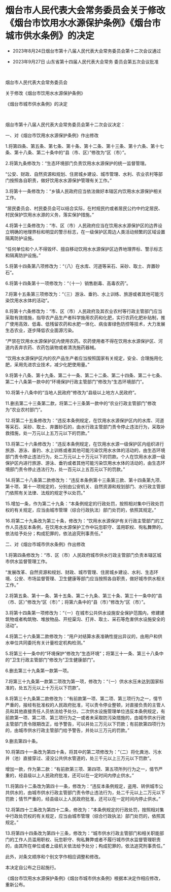 # 烟台市人民代表大会常务委员会关于修改《烟台市饮用水水源保护条例》《烟台市城市供水条例》的决定

- 2023年8月24日烟台市第十八届人民代表大会常务委员会第十二次会议通过

- 2023年9月27日
  山东省第十四届人民代表大会常务
  委员会第五次会议批准

<!-- INFO END -->

​

烟台市人民代表大会常务委员会

关于修改《烟台市饮用水水源保护条例》

《烟台市城市供水条例》的决定

​

烟台市第十八届人民代表大会常务委员会第十二次会议决定：

一、对《烟台市饮用水水源保护条例》作出修改

1.将第四条、第五条、第七条、第十条、第十二条、第十三条、第十六条、第十七条、第十八条、第二十条中的“县（市、区）”修改为“区（市）”。

2.将第九条修改为：“生态环境部门负责饮用水水源保护的统一监督管理。

“公安、财政、自然资源和规划、住房城乡建设、城市管理、水利、农业农村等部门按照各自职责，做好饮用水水源保护管理有关工作。”

3.将第十一条修改为：“乡镇人民政府应当依法做好本辖区内饮用水水源保护相关工作。

“居民委员会、村民委员会可以结合实际，在村规民约或者居民公约中约定居民、村民保护饮用水水源的义务，落实保护措施。”

4.将第十三条修改为：“市、区（市）人民政府应当在饮用水水源保护区的边界设立明确的地理界标和明显的警示标志，在一级保护区周边人类活动频繁的区域设置隔离防护设施。

“任何单位和个人不得毁坏、擅自移动饮用水水源保护区边界地理界标、警示标志和隔离防护设施。”

5.将第十四条第八项修改为：“（八）在水库、河道等采石、采砂、取土、弃置砂石”。

6.将第十四条第十一项修改为：“（十一）销售剧毒、高毒农药”。

7.将第十五条第三项修改为：“（三）游泳、垂钓、水上训练、旅游或者其他可能污染饮用水水体的活动”。

8.将第十六条修改为：“市、区（市）人民政府及其农业农村等行政主管部门应当采取有效措施，指导农产品生产者科学施用农药和化肥，实行农药化肥补贴制，推广使用高效、低毒、低残留农药和水肥一体化、病虫害绿色防控等技术，大力发展生态农业，逐步降低农业面源污染。

“严禁在饮用水水源保护区内使用农药。农药使用者不得在饮用水水源保护区、河道内丢弃农药、农药包装物或者清洗施药器械。

“饮用水水源保护区内的农产品生产者应当按照国家有关规定，安全、合理施用化肥，采用先进农业技术，减少化肥使用量。”

9.将第十八条、第十九条、第二十一条、第二十二条、第二十四条、第二十七条、第二十八条第一款中的“环境保护行政主管部门”修改为“生态环境部门”。

10.将第十八条中的“当地人民政府”修改为“县级以上地方人民政府”。

11.删去第二十三条第二款，将第二十三条第一款中的“农业行政主管部门”修改为“农业农村部门”。

12.将第二十五条修改为：“违反本条例规定，在饮用水水源保护区内的水库、河道等采石、采砂、取土、弃置砂石的，由水行政主管部门责令停止违法行为，采取补救措施，处一万元以上五万元以下的罚款。”

13.将第二十六条修改为：“违反本条例规定，在饮用水水源一级保护区内组织进行旅游、游泳、垂钓、水上训练或者其他可能污染饮用水水体的活动的，由生态环境部门责令停止违法行为，处二万元以上十万元以下的罚款。个人在饮用水水源一级保护区内进行旅游、游泳、垂钓或者其他可能污染饮用水水体的活动的，由生态环境部门责令停止违法行为，处一百元以上五百元以下的罚款。”

14.将第二十八条第二款修改为：“违反本条例第十三条第三款、第十四条第九项、第十项、第十一项规定的，分别由公安机关、自然资源和规划部门、水行政主管部门依照有关法律、法规的规定予以处罚。”

15.增加一条，作为第二十九条：“本条例规定的行政处罚，按照相对集中行政处罚权的有关规定，应当由城市管理（综合行政执法）部门处罚的，依照其规定。”

16.将第二十九条改为第三十条，修改为：“饮用水水源保护有关行政主管部门的工作人员违反本条例，在饮用水水源保护工作中玩忽职守、滥用职权、徇私舞弊的，依法给予处分；构成犯罪的，依法追究刑事责任。”

二、对《烟台市城市供水条例》作出修改

1.将第四条修改为：“市、区（市）人民政府城市供水行政主管部门负责本辖区城市供水监督管理工作。

“发展改革、自然资源和规划、财政、城市管理、住房城乡建设、水利、生态环境、公安、市场监督管理、卫生健康等部门应当按照各自职责，做好城市供水相关工作。”

2.将第五条、第十一条、第十五条、第二十九条、第三十条、第三十一条中的“县（市、区）”修改为“区（市）”；将第六条中的“县（市）”修改为“区（市）”。

3.将第十四条第一项修改为：“（一）在城市公共供水设施安全保护范围内，修建建筑物或者构筑物、堆放物品、开挖渠沟、打井、取土、采石等危害供水设施安全的活动”。

4.将第二十六条第二款修改为：“用户对结算水表准确性提出异议的，由用户和供水单位共同委托有关计量检定机构检测。”

5.将第三十一条中的“环境保护”修改为“生态环境”；将第三十一条、第三十八条中的“卫生行政主管部门”修改为“卫生健康部门”。

6.删去第三十九条第一款第一项。

7.将第三十九条第一款第二项改为第一项，修改为：“（一）供水水压未达到国家标准的，处五万元以上十万元以下罚款”。

8.将第三十九条第二款修改为：“有前款第一项、第二项、第三项行为之一，情节严重的，报经有批准权的人民政府批准，可以责令停业整顿，对直接负责的主管人员和其他直接责任人员依法给予处分。二次供水设施管理单位违反本条例规定，有前款第一项、第二项、第三项行为之一或者未采取防污染措施的，由城市供水行政主管部门责令限期改正，给予警告，可以并处三万元以下罚款；有前款第四项行为的，由城市供水行政主管部门给予警告，并处以三万元的罚款。”

9.删去第四十条。

10.将第四十一条改为第四十条，将其中的第二项修改为：“（二）将化粪池、污水井（池）直接穿过、浸没公共供水管道的，处三千元以上三万元以下罚款”。

增加一款，作为第二款：“有前款第三项、第四项、第五项所列行为之一，情节严重的，经县级以上人民政府批准，还可以在一定时间内停止供水。”

11.将第四十二条改为第四十一条，修改为：“违反本条例规定，盗用、转供城市公共供水的，由城市供水行政主管部门责令停止违法行为，处二千元以上二万元以下罚款；情节严重的，经县级以上人民政府批准，还可以在一定时间内停止供水。”

12.将第四十三条改为第四十二条，修改为：“本条例规定的行政处罚，按照相对集中行政处罚权的有关规定，应当由城市管理（综合行政执法）部门处罚的，依照其规定。”

13.将第四十四条改为第四十三条，修改为：“城市供水行政主管部门和相关职能部门的工作人员滥用职权、玩忽职守、徇私舞弊或者不履行城市供水监督管理职责的，由其所在单位或者上级机关依法给予处分；构成犯罪的，依法追究刑事责任。”

此外，对条文顺序和个别文字作相应调整和修改。

本决定自公布之日起施行。

《烟台市饮用水水源保护条例》《烟台市城市供水条例》根据本决定作相应修改，重新公布。
